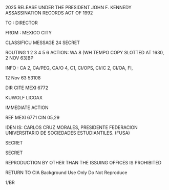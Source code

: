 2025 RELEASE UNDER THE PRESIDENT JOHN F. KENNEDY ASSASSINATION RECORDS ACT OF 1992

TO : DIRECTOR

FROM : MEXICO CITY

CLASSIFICU MESSAGE
24 SECRET

ROUTING
1
2
3
4
5
6
ACTION: WA 8 (WH TEMPO COPY SLOTTED AT 1630, 2 NOV 63)BP

INFO : CA 2, CA/PEG, CA/O 4, C1, CI/OPS, CI/IC 2, CI/OA, FI,

12 Nov 63 53108

DIR CITE MEXI 6772

KUWOLF LICOAX

IMMEDIATE ACTION

REF MEXI 6771 CIN
05,29

IDEN IS: CARLOS CRUZ MORALES, PRESIDENTE FEDERACION UNIVERSITARIO DE SOCIEDADES ESTUDIANTILES. (FUSA)

SECRET

SECRET

REPRODUCTION BY OTHER THAN THE ISSUING OFFICES IS PROHIBITED

RETURN TO CIA
Background Use Only
Do Not Reproduce

1/BR
